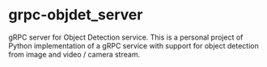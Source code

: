 # grpc-objdet_server
gRPC server for Object Detection service. This is a personal project of Python implementation of a gRPC service with support for object detection from image and  video / camera stream.
